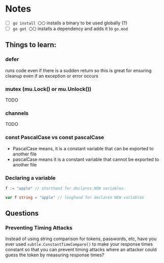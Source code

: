 # Notes
- [ ] `go install 〇〇` installs a binary to be used globally (?)
- [ ] `go get 〇〇` installs a dependency and adds it to `go.mod`

## Things to learn:

### defer
runs code even if there is a sudden return so this is great for ensuring cleanup even if an exception or error occurs

### mutex (mu.Lock() or mu.Unlock())
TODO

### channels
TODO

### const PascalCase vs const pascalCase
- PascalCase means, it is a constant variable that can be exported to another file
- pascalCase means it is a constant variable that cannot be exported to another file

### Declaring a variable
```go
f := "apple" // shorthand for declares NEW variables
```

```go
var f string = "apple" // longhand for declares NEW variables
```

## Questions

### Preventing Timing Attacks

Instead of using string comparison for tokens, passwords, etc, have you ever used `subtle.ConstantTimeCompare()`  to make your response times constant so that you can prevent timing attacks where an attacker could guess the token by measuring response times?
